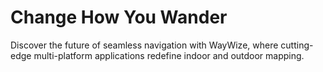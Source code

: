 # Change How You Wander

Discover the future of seamless navigation with WayWize, where cutting-edge multi-platform applications redefine indoor and outdoor mapping.